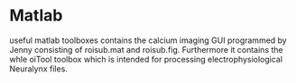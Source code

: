 # Matlab
useful matlab toolboxes
contains the calcium imaging GUI programmed by Jenny consisting of roisub.mat and roisub.fig.
Furthermore it contains the whle oiTool toolbox which is intended for processing electrophysiological Neuralynx files.
